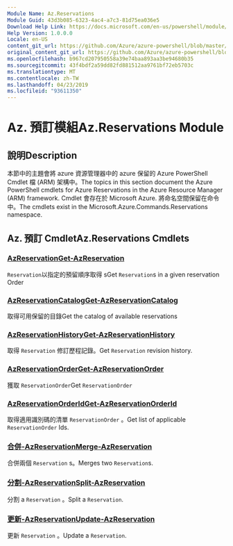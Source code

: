 ```yaml
---
Module Name: Az.Reservations
Module Guid: 43d3b085-6323-4ac4-a7c3-81d75ea036e5
Download Help Link: https://docs.microsoft.com/en-us/powershell/module/az.reservations
Help Version: 1.0.0.0
Locale: en-US
content_git_url: https://github.com/Azure/azure-powershell/blob/master/src/Reservations/Reservations/help/Az.Reservations.md
original_content_git_url: https://github.com/Azure/azure-powershell/blob/master/src/Reservations/Reservations/help/Az.Reservations.md
ms.openlocfilehash: b967cd207950558a39e74baa893aa3be94680b35
ms.sourcegitcommit: 43f4bdf2a59dd82fd881512aa9761bf72eb5703c
ms.translationtype: MT
ms.contentlocale: zh-TW
ms.lasthandoff: 04/23/2019
ms.locfileid: "93611350"
---
```

# <span data-ttu-id="2b37c-101">Az. 預訂模組</span><span class="sxs-lookup"><span data-stu-id="2b37c-101">Az.Reservations Module</span></span>
## <span data-ttu-id="2b37c-102">說明</span><span class="sxs-lookup"><span data-stu-id="2b37c-102">Description</span></span>
<span data-ttu-id="2b37c-103">本節中的主題會將 azure 資源管理器中的 azure 保留的 Azure PowerShell Cmdlet 檔 (ARM) 架構中。</span><span class="sxs-lookup"><span data-stu-id="2b37c-103">The topics in this section document the Azure PowerShell cmdlets for Azure Reservations in the Azure Resource Manager (ARM) framework.</span></span> <span data-ttu-id="2b37c-104">Cmdlet 會存在於 Microsoft Azure. 將命名空間保留在命令中。</span><span class="sxs-lookup"><span data-stu-id="2b37c-104">The cmdlets exist in the Microsoft.Azure.Commands.Reservations namespace.</span></span>

## <span data-ttu-id="2b37c-105">Az. 預訂 Cmdlet</span><span class="sxs-lookup"><span data-stu-id="2b37c-105">Az.Reservations Cmdlets</span></span>
### [<span data-ttu-id="2b37c-106">AzReservation</span><span class="sxs-lookup"><span data-stu-id="2b37c-106">Get-AzReservation</span></span>](Get-AzReservation.md)
<span data-ttu-id="2b37c-107">`Reservation`以指定的預留順序取得 s</span><span class="sxs-lookup"><span data-stu-id="2b37c-107">Get `Reservation`s in a given reservation Order</span></span>

### [<span data-ttu-id="2b37c-108">AzReservationCatalog</span><span class="sxs-lookup"><span data-stu-id="2b37c-108">Get-AzReservationCatalog</span></span>](Get-AzReservationCatalog.md)
<span data-ttu-id="2b37c-109">取得可用保留的目錄</span><span class="sxs-lookup"><span data-stu-id="2b37c-109">Get the catalog of available reservations</span></span>

### [<span data-ttu-id="2b37c-110">AzReservationHistory</span><span class="sxs-lookup"><span data-stu-id="2b37c-110">Get-AzReservationHistory</span></span>](Get-AzReservationHistory.md)
<span data-ttu-id="2b37c-111">取得 `Reservation` 修訂歷程記錄。</span><span class="sxs-lookup"><span data-stu-id="2b37c-111">Get `Reservation` revision history.</span></span>

### [<span data-ttu-id="2b37c-112">AzReservationOrder</span><span class="sxs-lookup"><span data-stu-id="2b37c-112">Get-AzReservationOrder</span></span>](Get-AzReservationOrder.md)
<span data-ttu-id="2b37c-113">獲取 `ReservationOrder`</span><span class="sxs-lookup"><span data-stu-id="2b37c-113">Get `ReservationOrder`</span></span>

### [<span data-ttu-id="2b37c-114">AzReservationOrderId</span><span class="sxs-lookup"><span data-stu-id="2b37c-114">Get-AzReservationOrderId</span></span>](Get-AzReservationOrderId.md)
<span data-ttu-id="2b37c-115">取得適用識別碼的清單 `ReservationOrder` 。</span><span class="sxs-lookup"><span data-stu-id="2b37c-115">Get list of applicable `ReservationOrder` Ids.</span></span>

### [<span data-ttu-id="2b37c-116">合併-AzReservation</span><span class="sxs-lookup"><span data-stu-id="2b37c-116">Merge-AzReservation</span></span>](Merge-AzReservation.md)
<span data-ttu-id="2b37c-117">合併兩個 `Reservation` s。</span><span class="sxs-lookup"><span data-stu-id="2b37c-117">Merges two `Reservation`s.</span></span>

### [<span data-ttu-id="2b37c-118">分割-AzReservation</span><span class="sxs-lookup"><span data-stu-id="2b37c-118">Split-AzReservation</span></span>](Split-AzReservation.md)
<span data-ttu-id="2b37c-119">分割 a `Reservation` 。</span><span class="sxs-lookup"><span data-stu-id="2b37c-119">Split a `Reservation`.</span></span>

### [<span data-ttu-id="2b37c-120">更新-AzReservation</span><span class="sxs-lookup"><span data-stu-id="2b37c-120">Update-AzReservation</span></span>](Update-AzReservation.md)
<span data-ttu-id="2b37c-121">更新 `Reservation` 。</span><span class="sxs-lookup"><span data-stu-id="2b37c-121">Update a `Reservation`.</span></span>

